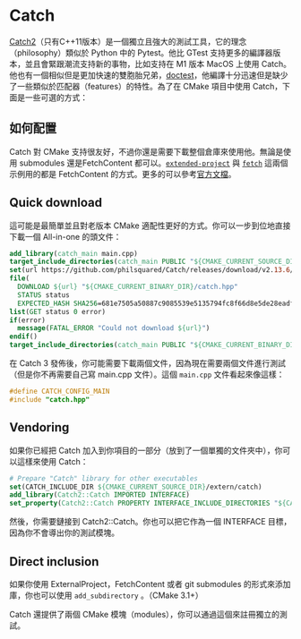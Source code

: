 # Catch

[Catch2]（只有C++11版本）是一個獨立且強大的測試工具，它的理念（philosophy）類似於 Python 中的 Pytest。他比 GTest 支持更多的編譯器版本，並且會緊跟潮流支持新的事物，比如支持在 M1 版本 MacOS 上使用 Catch。他也有一個相似但是更加快速的雙胞胎兄弟，[doctest](https://github.com/onqtam/doctest)，他編譯十分迅速但是缺少了一些類似於匹配器（features）的特性。為了在 CMake 項目中使用 Catch，下面是一些可選的方式：

## 如何配置

Catch 對 CMake 支持很友好，不過你還是需要下載整個倉庫來使用他。無論是使用 submodules 還是FetchContent 都可以。[`extended-project`](https://gitlab.com/CLIUtils/modern-cmake/-/tree/master/examples/extended-project)  與 [`fetch`](https://gitlab.com/CLIUtils/modern-cmake/-/tree/master/examples/fetch) 這兩個示例用的都是 FetchContent 的方式。更多的可以參考[官方文檔](https://github.com/catchorg/Catch2/blob/v2.x/docs/cmake-integration.md#top)。

## Quick download

這可能是最簡單並且對老版本 CMake 適配性更好的方式。你可以一步到位地直接下載一個 All-in-one 的頭文件：

```cmake
add_library(catch_main main.cpp)
target_include_directories(catch_main PUBLIC "${CMAKE_CURRENT_SOURCE_DIR}")
set(url https://github.com/philsquared/Catch/releases/download/v2.13.6/catch.hpp)
file(
  DOWNLOAD ${url} "${CMAKE_CURRENT_BINARY_DIR}/catch.hpp"
  STATUS status
  EXPECTED_HASH SHA256=681e7505a50887c9085539e5135794fc8f66d8e5de28eadf13a30978627b0f47)
list(GET status 0 error)
if(error)
  message(FATAL_ERROR "Could not download ${url}")
endif()
target_include_directories(catch_main PUBLIC "${CMAKE_CURRENT_BINARY_DIR}")
```

在 Catch 3 發佈後，你可能需要下載兩個文件，因為現在需要兩個文件進行測試（但是你不再需要自己寫 main.cpp 文件）。這個 `main.cpp` 文件看起來像這樣：

```cpp
#define CATCH_CONFIG_MAIN
#include "catch.hpp"
```

## Vendoring

如果你已經把 Catch 加入到你項目的一部分（放到了一個單獨的文件夾中），你可以這樣來使用 Catch：

```cmake
# Prepare "Catch" library for other executables
set(CATCH_INCLUDE_DIR ${CMAKE_CURRENT_SOURCE_DIR}/extern/catch)
add_library(Catch2::Catch IMPORTED INTERFACE)
set_property(Catch2::Catch PROPERTY INTERFACE_INCLUDE_DIRECTORIES "${CATCH_INCLUDE_DIR}")
```

然後，你需要鏈接到 Catch2::Catch。你也可以把它作為一個 INTERFACE 目標，因為你不會導出你的測試模塊。


## Direct inclusion

如果你使用 ExternalProject，FetchContent 或者 git submodules 的形式來添加庫，你也可以使用 `add_subdirectory` 。（CMake 3.1+）

Catch 還提供了兩個 CMake 模塊（modules），你可以通過這個來註冊獨立的測試。

[Catch2]: https://github.com/catchorg/Catch2
